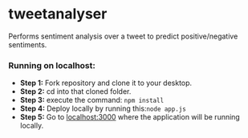 # tweetanalyser
Performs sentiment analysis over a tweet to predict positive/negative sentiments.

### Running on localhost:  
* **Step 1:** Fork repository and clone it to your desktop.
* **Step 2:** cd into that cloned folder.
* **Step 3:** execute the command: ```npm install```
* **Step 4:** Deploy locally by running this:```node app.js```
* **Step 5:** Go to [localhost:3000](http://localhost:3000) where the application will be running locally.





